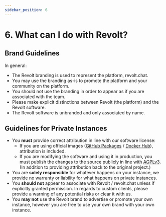 ```yaml
---
sidebar_position: 6
---
```


# 6. What can I do with Revolt?

## Brand Guidelines

In general:
- The Revolt branding is used to represent the platform, revolt.chat.
- You may use the branding as-is to promote the platform and your community on the platform.
- You should not use the branding in order to appear as if you are associated with the team.
- Please make explicit distinctions between Revolt (the platform) and the Revolt software.
- The Revolt software is unbranded and only associated by name.

## Guidelines for Private Instances

- You **must** provide correct attribution in line with our software license:
  - If you are using official images ([GitHub Packages](https://github.com/orgs/revoltchat/packages) / [Docker Hub](https://hub.docker.com/u/revoltchat)), attribution is included.
  - If you are modifying the software and using it in production, you must publish the changes to the source publicly in line with [AGPLv3](https://www.gnu.org/licenses/agpl-3.0.en.html). (In addition to providing attribution back to the original project.)
- You are **solely responsible** for whatever happens on your instance, we provide no warranty or liability for what happens on private instances.
- You **should not** appear to associate with Revolt / revolt.chat unless if explicitly granted permission.
  In regards to custom clients, please provide a warning of any potential risks or clear it with us.
- You **may not** use the Revolt brand to advertise or promote your own instance, however you are free to use your own brand with your own instance.
